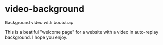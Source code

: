 # video-background
Background video with bootstrap

This is a beatiful "welcome page" for a website with a video in auto-replay background.
I hope you enjoy.
